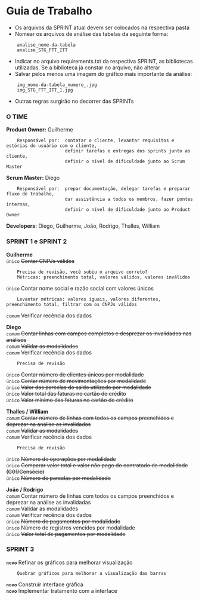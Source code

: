 # Guia de Trabalho

- Os arquivos da SPRINT atual devem ser colocados na respectiva pasta  
- Nomear os arquivos de análise das tabelas da seguinte forma:  
```
    analise_nome-da-tabela
    analise_STG_FTT_ITT
```
- Indicar no arquivo requirements.txt da respectiva SPRINT, as bibliotecas utilizadas. Se a biblioteca já constar no arquivo, não alterar  
- Salvar pelos menos uma imagem do gráfico mais importante da análise:  
```
    img_nome-da-tabela_numero_.jpg
    img_STG_FTT_ITT_1.jpg
```
- Outras regras surgirão no decorrer das SPRINTs

### O TIME

**Product Owner:** Guilherme
```
    Responsável por:  contatar o cliente, levantar requisitos e estórias do usuário com o cliente,
                      definir tarefas e entregas dos sprints junto ao cliente,
                      definir o nível de dificuldade junto ao Scrum Master
```
**Scrum Master:** Diego
```
    Responsável por:  prepar documentação, delegar tarefas e preparar fluxo de trabalho,
                      dar assistência a todos os membros, fazer pontes internas,
                      definir o nível de dificuldade junto ao Product Owner
```
**Developers:** Diego, Guilherme, João, Rodrigo, Thalles, William

### SPRINT 1 e SPRINT 2

**Guilherme**  
`único` ~~Contar CNPJs válidos~~  
```
    Precisa de revisão, você subiu o arquivo correto?
    Métricas: preenchimento total, valores válidos, valores inválidos
```
`único` Contar nome social e razão social com valores únicos
```
    Levantar métricas: valores iguais, valores diferentes, preenchimento total, filtrar com os CNPJs válidos
```
*`comum`* Verificar recência dos dados

**Diego**  
*`comum`* ~~Contar linhas com campos completos e desprezar os invalidados nas análises~~  
*`comum`* ~~Validar as modalidades~~  
*`comum`* Verificar recência dos dados  
```
    Precisa de revisão
```
`único` ~~Contar número de clientes únicos por modalidade~~  
`único` ~~Contar número de movimentações por modalidade~~  
`único` ~~Valor das parcelas do saldo utilizado por modalidade~~  
`único` ~~Valor total  das faturas no cartão de crédito~~  
`único` ~~Valor mínimo das faturas no cartão de crédito~~

**Thalles / William**  
*`comum`* ~~Contar número de linhas com todos os campos preenchidos e deprezar na análise as invalidadas~~  
*`comum`* ~~Validar as modalidades~~  
*`comum`* Verificar recência dos dados 
```
    Precisa de revisão
```
`único` ~~Número de operações por modalidade~~  
`único` ~~Comparar valor total e valor não pago do contratado da modalidade (C01/Consócio)~~  
`único` ~~Número de parcelas por modalidade~~

**João / Rodrigo**  
*`comum`* Contar número de linhas com todos os campos preenchidos e deprezar na análise as invalidadas  
*`comum`* Validar as modalidades  
*`comum`* Verificar recência dos dados  
`único` ~~Número de pagamentos por modalidade~~  
`único` Número de registros vencidos por modalidade  
`único` ~~Valor total de pagamentos por modalidade~~

### SPRINT 3

**`novo`** Refinar os gráficos para melhorar visualização  
```
    Quebrar gráficos para melhorar a visualização das barras
```
**`novo`** Construir interface gráfica  
**`novo`** Implementar tratamento com a interface  
